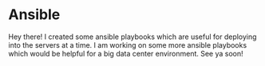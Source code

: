 # Ansible

Hey there! I created some ansible playbooks which are useful for deploying into the servers at a time. I am working on some more ansible playbooks which would be helpful for a big data center environment. See ya soon!
